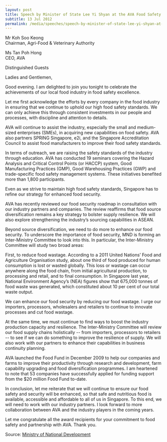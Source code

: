```yaml
---
layout: post
title: Speech by Minister of State Lee Yi Shyan at the AVA Food Safety Awards Night 2012 
subtitle: 13 Jul 2012
permalink: /media/speeches/speech-by-minister-of-state-lee-yi-shyan-at-the-ava-food-safety-awards-night-2012-on-13-july-2012
---
```


Mr Koh Soo Keong  
Chairman, Agri-Food & Veterinary Authority

Ms Tan Poh Hong  
CEO, AVA

Distinguished Guests

Ladies and Gentlemen, 

Good evening. I am delighted to join you tonight to celebrate the achievements of our local food industry in food safety excellence. 

Let me first acknowledge the efforts by every company in the food industry in ensuring that we continue to uphold our high food safety standards. We can only achieve this through consistent investments in our people and processes, with discipline and attention to details. 

AVA will continue to assist the industry, especially the small and medium-sized enterprises (SMEs), in acquiring new capabilities on food safety. AVA also partners SPRING Singapore, e2i, and the Singapore Accreditation Council to assist food manufacturers to improve their food safety standards. 

In terms of outreach, we are raising the safety standards of the industry through education. AVA has conducted 19 seminars covering the Hazard Analysis and Critical Control Points (or HACCP) system, Good Manufacturing Practices (GMP), Good Warehousing Practices (GWP) and trade-specific food safety management systems. These initiatives benefited more than 1,800 participants. 

Even as we strive to maintain high food safety standards, Singapore has to refine our strategy for enhanced food security. 

AVA has recently reviewed our food security roadmap in consultation with our industry partners and companies. The review reaffirms that food source diversification remains a key strategy to bolster supply resilience. We will also explore strengthening the industry’s sourcing capabilities in ASEAN. 

Beyond source diversification, we need to do more to enhance our food security. To underscore the importance of food security, MND is forming an Inter-Ministry Committee to look into this. In particular, the Inter-Ministry Committee will study two broad areas: 

First, to reduce food wastage. According to a 2011 United Nations’ Food and Agriculture Organisation study, about one third of food produced for human consumption is lost or wasted globally. This loss or wastage can occur anywhere along the food chain, from initial agricultural production, to processing and retail, and to final consumption. In Singapore last year, National Environment Agency’s (NEA) figures show that 675,000 tonnes of food waste was generated, which constituted about 10 per cent of our total waste output. 

We can enhance our food security by reducing our food wastage. I urge our importers, processors, wholesalers and retailers to continue to innovate processes and cut food wastage. 

At the same time, we must continue to find ways to boost the industry production capacity and resilience. The Inter-Ministry Committee will review our food supply chains holistically -- from importers, processors to retailers -- to see if we can do something to improve the resilience of supply. We will also work with our partners to enhance their capabilities in business continuity planning. 

AVA launched the Food Fund in December 2009 to help our companies and farms to improve their productivity through research and development, farm capability upgrading and food diversification programmes. I am heartened to note that 53 companies have successfully applied for funding support from the $20 million Food Fund to-date. 

In conclusion, let me reiterate that we will continue to ensure our food safety and security will be enhanced, so that safe and nutritious food is available, accessible and affordable to all of us in Singapore. To this end, we will need to work with our industry partners. I look forward to more collaboration between AVA and the industry players in the coming years. 

Let me congratulate all the award recipients for your commitment to food safety and partnership with AVA. Thank you.



Source: [<a href="https://www.mnd.gov.sg/" target="_blank">Ministry of National Development</a>](https://www.mnd.gov.sg/)
